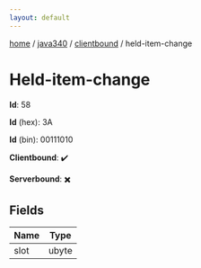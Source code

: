 ```yaml
---
layout: default
---
```


[home](/)  /  [java340](/protocol/java340)  /  [clientbound](/protocol/java340/clientbound)  /  held-item-change

# Held-item-change

**Id**: 58

**Id** (hex): 3A

**Id** (bin): 00111010

**Clientbound**: ✔️

**Serverbound**: ✖️

## Fields

Name | Type
---|---
slot | ubyte


